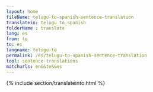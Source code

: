 ```yaml
---
layout: home
fileName: telugu-to-spanish-sentence-translation
translatein: telugu_to_spanish
folderName : translate
lang: es
from: te
to: es
langname: telugu-to
permalink: /es/telugu-to-spanish-sentence-translation
tool: sentence-translations
matchurls: en&&te&&es
---
```

{% include section/translateinto.html %}
